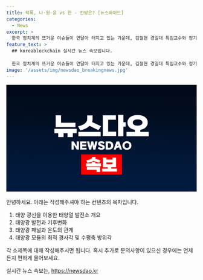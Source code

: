 ```yaml
---
title: 학폭, 나·원·윤 vs 한 - 전망은? [뉴스와이드]
categories:
  - News
excerpt: >
  한국 정치계의 뜨거운 이슈들이 연달아 터지고 있는 가운데, 김철현 경일대 특임교수와 정기남 조선대 정치외교학과 객원교수 등 다수의 출연자들이 참여한 #MBN #뉴스와이드에서는 학폭, 불출마, 거짓말 등 다양한 논란이 여의치 않다. 특히 윤석열, 홍준표, 이준석 등의 4파전으로 예상되는 국민의힘 내 선거 경쟁은 정치적 경제적 갈등을 더욱 심화시킬 것으로 보이며, 인요한 90% 가능성에 대한 관심이 커지고 있다.
feature_text: >
  ## koreablockchain 실시간 뉴스 속보입니다.

  한국 정치계의 뜨거운 이슈들이 연달아 터지고 있는 가운데, 김철현 경일대 특임교수와 정기남 조선대 정치외교학과 객원교수 등 다수의 출연자들이 참여한 #MBN #뉴스와이드에서는 학폭, 불출마, 거짓말 등 다양한 논란이 여의치 않다. 특히 윤석열, 홍준표, 이준석 등의 4파전으로 예상되는 국민의힘 내 선거 경쟁은 정치적 경제적 갈등을 더욱 심화시킬 것으로 보이며, 인요한 90% 가능성에 대한 관심이 커지고 있다.
image: '/assets/img/newsdao_breakingnews.jpg'
---
```


<p><img src="/assets/img/newsdao_breakingnews.jpg" alt="koreablockchain 속보" /></p>

<p>안녕하세요. 아래는 작성해주셔야 하는 컨텐츠의 목차입니다.</p>

<ol>
<li>태양 광선을 이용한 태양열 발전소 개요</li>
<li>태양광 발전과 기후변화</li>
<li>태양광 패널과 온도의 관계</li>
<li>태양광 모듈의 최적 경사각 및 수평축 방위각</li>
</ol>

<p>각 소제목에 대해 작성해주시면 됩니다. 혹시 추가로 문의사항이 있으신 경우에는 언제든지 편하게 물어보세요.</p>
실시간 뉴스 속보는, <a href="https://newsdao.kr" rel="dofollow">https://newsdao.kr</a>


